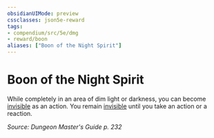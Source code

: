 ```yaml
---
obsidianUIMode: preview
cssclasses: json5e-reward
tags:
- compendium/src/5e/dmg
- reward/boon
aliases: ["Boon of the Night Spirit"]
---
```

# Boon of the Night Spirit

While completely in an area of dim light or darkness, you can become [invisible](z_compendium/rules/conditions.md#invisible) as an action. You remain [invisible](z_compendium/rules/conditions.md#invisible) until you take an action or a reaction. 

*Source: Dungeon Master's Guide p. 232*